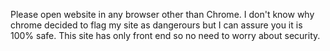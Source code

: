 Please open website in any browser other than Chrome. I don't know why chrome decided to flag my site as dangerours but I can assure you it is 100% safe.
This site has only front end so no need to worry about security.
